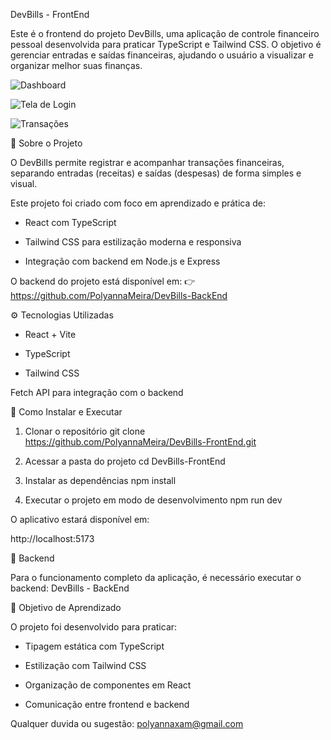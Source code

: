 DevBills - FrontEnd

Este é o frontend do projeto DevBills, uma aplicação de controle financeiro pessoal desenvolvida para praticar TypeScript e Tailwind CSS.
O objetivo é gerenciar entradas e saídas financeiras, ajudando o usuário a visualizar e organizar melhor suas finanças.

![Dashboard](../assets/DevBills/Dashboard.png)

![Tela de Login](./assets/DevBills/Tela_de_Login.png)

![Transações](./assets/DevBills/Transações.png)

📘 Sobre o Projeto

O DevBills permite registrar e acompanhar transações financeiras, separando entradas (receitas) e saídas (despesas) de forma simples e visual.

Este projeto foi criado com foco em aprendizado e prática de:

- React com TypeScript

- Tailwind CSS para estilização moderna e responsiva

- Integração com backend em Node.js e Express

O backend do projeto está disponível em:
👉 https://github.com/PolyannaMeira/DevBills-BackEnd

⚙️ Tecnologias Utilizadas

- React + Vite

- TypeScript

- Tailwind CSS

Fetch API para integração com o backend

🚀 Como Instalar e Executar
1. Clonar o repositório
git clone https://github.com/PolyannaMeira/DevBills-FrontEnd.git

2. Acessar a pasta do projeto
cd DevBills-FrontEnd

3. Instalar as dependências
npm install

4. Executar o projeto em modo de desenvolvimento
npm run dev


O aplicativo estará disponível em:

http://localhost:5173

🔗 Backend

Para o funcionamento completo da aplicação, é necessário executar o backend:
DevBills - BackEnd

🧩 Objetivo de Aprendizado

O projeto foi desenvolvido para praticar:

- Tipagem estática com TypeScript

- Estilização com Tailwind CSS

- Organização de componentes em React

- Comunicação entre frontend e backend

Qualquer duvida ou sugestão:
polyannaxam@gmail.com
